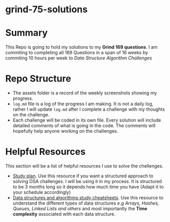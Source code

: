 # grind-75-solutions

# Summary
This Repo is going to hold my solutions to my **Grind 169 questions**. I am commiting to completing all 169 Questions in a span of 16 weeks by commiting 10 hours per week to *Data Structure Algorithm Challenges*

# Repo Structure
- The assets folder is a record of the weekly screenshots showing my progress.
- `log.md` file is a log of the progress I am making. It is not a daily log, rather I will update `log.md` after I complete a challenge with my thoughts on the challenge. 
- Each challenge will be coded in its own file. Every solution will include detailed comments of what is going in the code. The comments will hopefully help anyone working on the challenges. 

# Helpful Resources
This section will be a list of helpful resources I use to solve the chellenges. 
- [Study plan](https://www.techinterviewhandbook.org/coding-interview-study-plan/). Use this resource if you want a structured approach to solving DSA challenges. I will be using it in my process. It is structured to be 3 months long so it depends how much time you have (Adapt it to your schedule accordingly)
- [Data structures and algorithms study cheatsheets](https://www.techinterviewhandbook.org/algorithms/study-cheatsheet/). Use this resource to understand the different types of data structures *e.g Arrays, Hashes, Queues, Linked Lists and others* and most importantly the **Time complexity** associated with each data structure. 